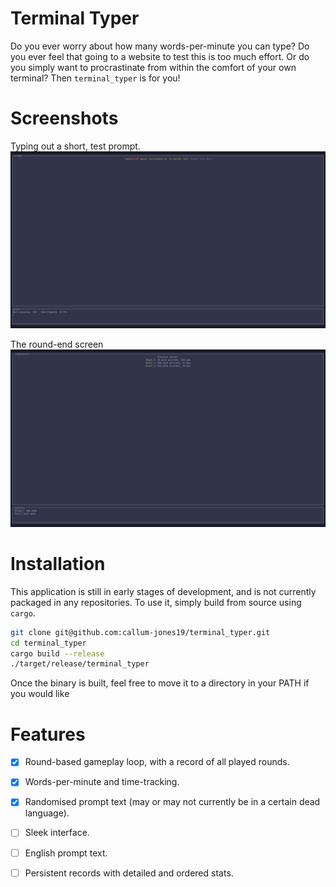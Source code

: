 # Terminal Typer
Do you ever worry about how many words-per-minute you can type? Do you ever
feel that going to a website to test this is too much effort. Or do you
simply want to procrastinate from within the comfort of your own terminal?
Then `terminal_typer` is for you!

# Screenshots

Typing out a short, test prompt.
![typing_image](./resources/typing_example.png)

The round-end screen
![end_screen_example](./resources/end_screen_example.png)


# Installation
This application is still in early stages of development, and is not currently
packaged in any repositories. To use it, simply build from source using
`cargo`.

```bash
git clone git@github.com:callum-jones19/terminal_typer.git
cd terminal_typer
cargo build --release
./target/release/terminal_typer
```

Once the binary is built, feel free to move it to a directory in your PATH if
you would like

# Features
- [x] Round-based gameplay loop, with a record of all played rounds.
- [x] Words-per-minute and time-tracking.
- [x] Randomised prompt text (may or may not currently be in a certain
  dead language).
- [ ] Sleek interface.
- [ ] English prompt text.
- [ ] Persistent records with detailed and ordered stats.


